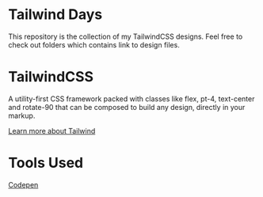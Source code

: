 # Tailwind Days
This repository is the collection of my TailwindCSS designs. Feel free to check out folders which contains link to design files.
# TailwindCSS
A utility-first CSS framework packed with classes like flex, pt-4, text-center and rotate-90 that can be composed to build any design, directly in your markup.

[Learn more about Tailwind](https://tailwindcss.com/?ref=lagandlog.com)

# Tools Used
[Codepen](https://codepen.io/?ref=lagandlog.com)
